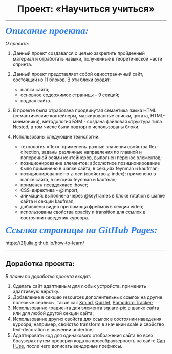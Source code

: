 <h1 align="center">Проект: «Научиться учиться»</h1>

___


<font style="color:#307eed;font-size:30px;font-weight:600;font-family:constantia;font-style:italic">Описание проекта:</font>

*О проекте:*

1. Данный проект создавался с целью закрепить пройденный материал и отработать навыки, полученные в теоретической части спринта.

2. Данный проект представляет собой одностраничный сайт, состоящий из 11 блоков. В эти блоки входят:
    * шапка сайта;
    * основное содержимое страницы – 9 секций;
    * подвал сайта.

3. В проекте была отработана продвинутая семантика языка HTML (семантические контейнеры, маркированные списки, цитата, HTML-мнемоники), методология БЭМ - создана файловая структура типа Nested, в том числе были повторно использованы блоки.

4. Использованы следующие технологии:
   * технология «flex»: применены разные значения свойства flex-direction, заданы различные направления по главной и поперечной осями контейнеров, выполнен перенос элементов;
   * позиционирование элементов: абсолютное позиционирование было применено в шапке сайта, в секциях feynman и kaufman;
   * позиционирование по z-оси (свойство z-index): применено в шапке сайта, в секциях feynman и kaufman;
   * применен псевдокласс :hover;
   * CSS-директива - @import;
   * анимация: выполнена через @keyframes в блоке rotation в шапке сайта и секции kaufman;
   * добавлены видео при помощи фреймов в секции video;
   * использованы свойства opacity и transition для ссылок в состоянии наведения курсора.

<font style="color:#307eed;font-size:30px;font-weight:600;font-family:constantia;font-style:italic">Ссылка страницы на GitHub Pages:</font>

https://21julia.github.io/how-to-learn/
___

## Доработка проекта:

*В планы по доработке проекта входят:*

1. Сделать сайт адаптивным для любых устройств, применить адаптивную вёрстку.
2. Добавление в секцию resources дополнительных ссылок на другие полезные сервисы, такие как [Xmind](https://xmind.app/), [Quizlet](https://quizlet.com/ru), [Pomodoro Tracker](https://pomodoro-tracker.com/?lang=ru);
3. Использование градиента для элемента square-pic в шапке сайта или для любой другой секции сайта;
4. Использование других свойств для ссылок в состоянии наведения курсора, например, свойство transform в значении scale и свойство text-decoration в значении underline;
5. Адаптировать код для одинакового отображения сайта во всех браузерах путем проверки кода на кроссбраузерность на сайте [Can I Use](https://caniuse.com/), после чего дописать вендорные префиксы.
